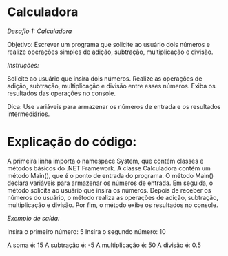 # Calculadora

*Desafio 1: Calculadora*

Objetivo: Escrever um programa que solicite ao usuário dois números e realize operações 
simples de adição, subtração, multiplicação e divisão.

*Instruções:*

Solicite ao usuário que insira dois números.
Realize as operações de adição, subtração, multiplicação e divisão entre esses números.
Exiba os resultados das operações no console.

Dica: Use variáveis para armazenar os números de entrada e os resultados intermediários.

# Explicação do código:

A primeira linha importa o namespace System, que contém classes e métodos básicos do .NET Framework.
A classe Calculadora contém um método Main(), que é o ponto de entrada do programa.
O método Main() declara variáveis para armazenar os números de entrada.
Em seguida, o método solicita ao usuário que insira os números.
Depois de receber os números do usuário, o método realiza as operações de adição, subtração, multiplicação e divisão.
Por fim, o método exibe os resultados no console.

*Exemplo de saída:*

Insira o primeiro número: 5
Insira o segundo número: 10

A soma é: 15
A subtração é: -5
A multiplicação é: 50
A divisão é: 0.5
